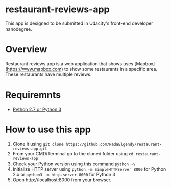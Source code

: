 # restaurant-reviews-app
This app is designed to be submitted in Udacity's front-end developer nanodegree.

# Overview
Restaurant reviews app is a web application that shows uses [Mapbox] (https://www.mapbox.com) to show some restaurants in a specific area. These restaurants have multiple reviews.

# Requiremnts
* [Python 2.7 or Python 3](https://www.python.org)

# How to use this app
1. Clone it using  `git clone https://github.com/NadaElgendy/restaurant-reviews-app.git`
2. From your CMD/Terminal go to the cloned folder using `cd restaurant-reviews-app`
3. Check your Python version using this command `python -V`
4. Initialize HTTP server using `python -m SimpleHTTPServer 8000` for Python 2.x or `python3 -m http.server 8000` for Python 3
5. Open http://localhost:8000 from your browser.
